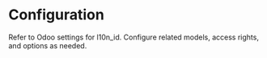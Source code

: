 # Configuration

Refer to Odoo settings for l10n_id. Configure related models, access rights, and options as needed.
